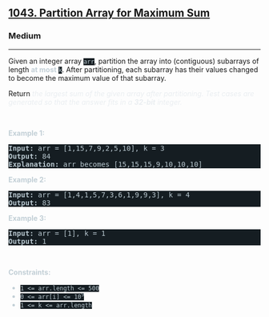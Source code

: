 <h2><a href="https://leetcode.com/problems/partition-array-for-maximum-sum/">1043. Partition Array for Maximum Sum</a></h2><h3>Medium</h3><hr><div><p>Given an integer array <code style="background-color: rgb(21, 29, 34) !important; color: rgb(185, 200, 207) !important;">arr</code>, partition the array into (contiguous) subarrays of length <strong style="color: rgb(194, 207, 214) !important;">at most</strong> <code style="background-color: rgb(21, 29, 34) !important; color: rgb(185, 200, 207) !important;">k</code>. After partitioning, each subarray has their values changed to become the maximum value of that subarray.</p>

<p>Return <em style="color: rgb(234, 238, 241) !important;">the largest sum of the given array after partitioning. Test cases are generated so that the answer fits in a <strong>32-bit</strong> integer.</em></p>

<p>&nbsp;</p>
<p><strong style="color: rgb(194, 207, 214) !important;">Example 1:</strong></p>

<pre style="background-color: rgb(21, 29, 34) !important; color: rgb(184, 199, 207) !important;"><strong>Input:</strong> arr = [1,15,7,9,2,5,10], k = 3
<strong>Output:</strong> 84
<strong>Explanation:</strong> arr becomes [15,15,15,9,10,10,10]
</pre>

<p><strong style="color: rgb(194, 207, 214) !important;">Example 2:</strong></p>

<pre style="background-color: rgb(21, 29, 34) !important; color: rgb(184, 199, 207) !important;"><strong>Input:</strong> arr = [1,4,1,5,7,3,6,1,9,9,3], k = 4
<strong>Output:</strong> 83
</pre>

<p><strong style="color: rgb(194, 207, 214) !important;">Example 3:</strong></p>

<pre style="background-color: rgb(21, 29, 34) !important; color: rgb(184, 199, 207) !important;"><strong>Input:</strong> arr = [1], k = 1
<strong>Output:</strong> 1
</pre>

<p>&nbsp;</p>
<p><strong style="color: rgb(194, 207, 214) !important;">Constraints:</strong></p>

<ul style="color: rgb(194, 207, 214) !important;">
	<li><code style="background-color: rgb(21, 29, 34) !important; color: rgb(185, 200, 207) !important;">1 &lt;= arr.length &lt;= 500</code></li>
	<li><code style="background-color: rgb(21, 29, 34) !important; color: rgb(185, 200, 207) !important;">0 &lt;= arr[i] &lt;= 10<sup>9</sup></code></li>
	<li><code style="background-color: rgb(21, 29, 34) !important; color: rgb(185, 200, 207) !important;">1 &lt;= k &lt;= arr.length</code></li>
</ul>
</div>